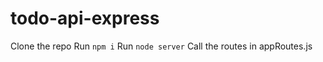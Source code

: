 # todo-api-express

  Clone the repo
  Run `npm i`
  Run `node server`
  Call the routes in appRoutes.js
